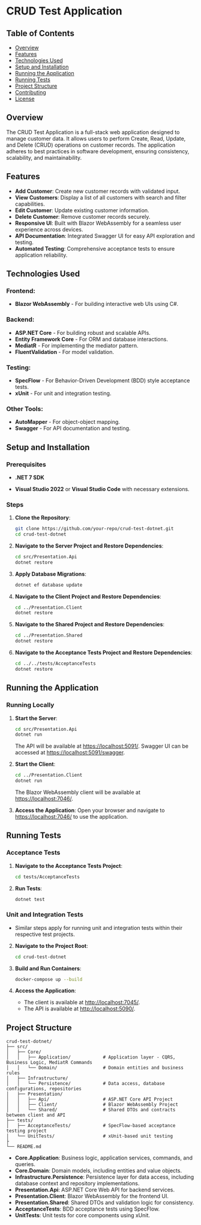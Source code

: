 # CRUD Test Application

## Table of Contents
- [Overview](#overview)
- [Features](#features)
- [Technologies Used](#technologies-used)
- [Setup and Installation](#setup-and-installation)
- [Running the Application](#running-the-application)
- [Running Tests](#running-tests)
- [Project Structure](#project-structure)
- [Contributing](#contributing)
- [License](#license)

## Overview
The CRUD Test Application is a full-stack web application designed to manage customer data. It allows users to perform Create, Read, Update, and Delete (CRUD) operations on customer records. The application adheres to best practices in software development, ensuring consistency, scalability, and maintainability.

## Features
- **Add Customer**: Create new customer records with validated input.
- **View Customers**: Display a list of all customers with search and filter capabilities.
- **Edit Customer**: Update existing customer information.
- **Delete Customer**: Remove customer records securely.
- **Responsive UI**: Built with Blazor WebAssembly for a seamless user experience across devices.
- **API Documentation**: Integrated Swagger UI for easy API exploration and testing.
- **Automated Testing**: Comprehensive acceptance tests to ensure application reliability.


## Technologies Used
### Frontend:
- **Blazor WebAssembly** - For building interactive web UIs using C#.

### Backend:
- **ASP.NET Core** - For building robust and scalable APIs.
- **Entity Framework Core** - For ORM and database interactions.
- **MediatR** - For implementing the mediator pattern.
- **FluentValidation** - For model validation.

### Testing:
- **SpecFlow** - For Behavior-Driven Development (BDD) style acceptance tests.
- **xUnit** - For unit and integration testing.



### Other Tools:
- **AutoMapper** - For object-object mapping.
- **Swagger** - For API documentation and testing.

## Setup and Installation
### Prerequisites
- **.NET 7 SDK**

- **Visual Studio 2022** or **Visual Studio Code** with necessary extensions.

### Steps
1. **Clone the Repository**:
   ```bash
   git clone https://github.com/your-repo/crud-test-dotnet.git
   cd crud-test-dotnet
   ```

2. **Navigate to the Server Project and Restore Dependencies**:
   ```bash
   cd src/Presentation.Api
   dotnet restore
   ```

3. **Apply Database Migrations**:
   ```bash
   dotnet ef database update
   ```

4. **Navigate to the Client Project and Restore Dependencies**:
   ```bash
   cd ../Presentation.Client
   dotnet restore
   ```

5. **Navigate to the Shared Project and Restore Dependencies**:
   ```bash
   cd ../Presentation.Shared
   dotnet restore
   ```

6. **Navigate to the Acceptance Tests Project and Restore Dependencies**:
   ```bash
   cd ../../tests/AcceptanceTests
   dotnet restore
   ```

## Running the Application
### Running Locally
1. **Start the Server**:
   ```bash
   cd src/Presentation.Api
   dotnet run
   ```
   The API will be available at [https://localhost:5091/](https://localhost:5091/). Swagger UI can be accessed at [https://localhost:5091/swagger](https://localhost:5091/swagger).

2. **Start the Client**:
   ```bash
   cd ../Presentation.Client
   dotnet run
   ```
   The Blazor WebAssembly client will be available at [https://localhost:7046/](https://localhost:7046/).

3. **Access the Application**:
   Open your browser and navigate to [https://localhost:7046/](https://localhost:7046/) to use the application.




## Running Tests
### Acceptance Tests
1. **Navigate to the Acceptance Tests Project**:
   ```bash
   cd tests/AcceptanceTests
   ```

2. **Run Tests**:
   ```bash
   dotnet test
   ```

### Unit and Integration Tests
- Similar steps apply for running unit and integration tests within their respective test projects.



2. **Navigate to the Project Root**:
   ```bash
   cd crud-test-dotnet
   ```

3. **Build and Run Containers**:
   ```bash
   docker-compose up --build
   ```

4. **Access the Application**:
   - The client is available at [http://localhost:7045/](http://localhost:7045/).
   - The API is available at [http://localhost:5090/](http://localhost:5090/swagger/index.html).

## Project Structure
```
crud-test-dotnet/
├── src/
│   ├── Core/
│   │   ├── Application/            # Application layer - CQRS, Business Logic, MediatR Commands
│   │   └── Domain/                 # Domain entities and business rules
│   ├── Infrastructure/
│   │   └── Persistence/            # Data access, database configurations, repositories
│   ├── Presentation/
│   │   ├── Api/                    # ASP.NET Core API Project
│   │   ├── Client/                 # Blazor WebAssembly Project
│   │   └── Shared/                 # Shared DTOs and contracts between client and API
├── tests/
│   ├── AcceptanceTests/            # SpecFlow-based acceptance testing project
│   └── UnitTests/                  # xUnit-based unit testing
├
└── README.md
```
- **Core.Application**: Business logic, application services, commands, and queries.
- **Core.Domain**: Domain models, including entities and value objects.
- **Infrastructure.Persistence**: Persistence layer for data access, including database context and repository implementations.
- **Presentation.Api**: ASP.NET Core Web API for backend services.
- **Presentation.Client**: Blazor WebAssembly for the frontend UI.
- **Presentation.Shared**: Shared DTOs and validation logic for consistency.
- **AcceptanceTests**: BDD acceptance tests using SpecFlow.
- **UnitTests**: Unit tests for core components using xUnit.



